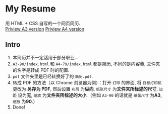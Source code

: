 # My Resume

用 HTML + CSS 自写的一个网页简历.  
[Priview A3 version](https://lonelyliar.github.io/Resume/A3-90/)
[Priview A4 version](https://lonelyliar.github.io/Resume/A4-79/)
  
## Intro
  1. 本简历并不一定适用于部分职业...
  2. `A3-90/index.html` 和 `A4-79/index.html` 都是简历, 不同的是内容量, 文件夹的名字是转成 PDF 时的配置.
  3. `pdf` 文件夹里是已经转换好了的 `简历.pdf`.
  4. 转成 PDF 的方法（以 Chrome 浏览器为例）：打开 `打印` 的界面, 将 `目标打印机` 更改为 **另存为 PDF**, 然后设置 `布局` 为**纵向**, `纸张尺寸` 为**文件夹所标述的尺寸**, `边距` 设为**无**, `缩放` 为**文件夹所标述的大小**.（例如 `A3-90` 的话就是 `纸张尺寸` 为**A3**, `缩放` 为**90**.）
  5. Done!